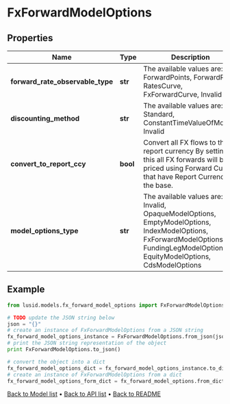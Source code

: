 # FxForwardModelOptions


## Properties
Name | Type | Description | Notes
------------ | ------------- | ------------- | -------------
**forward_rate_observable_type** | **str** | The available values are: ForwardPoints, ForwardRate, RatesCurve, FxForwardCurve, Invalid | 
**discounting_method** | **str** | The available values are: Standard, ConstantTimeValueOfMoney, Invalid | 
**convert_to_report_ccy** | **bool** | Convert all FX flows to the report currency  By setting this all FX forwards will be priced using Forward Curves that have Report Currency as the base. | 
**model_options_type** | **str** | The available values are: Invalid, OpaqueModelOptions, EmptyModelOptions, IndexModelOptions, FxForwardModelOptions, FundingLegModelOptions, EquityModelOptions, CdsModelOptions | 

## Example

```python
from lusid.models.fx_forward_model_options import FxForwardModelOptions

# TODO update the JSON string below
json = "{}"
# create an instance of FxForwardModelOptions from a JSON string
fx_forward_model_options_instance = FxForwardModelOptions.from_json(json)
# print the JSON string representation of the object
print FxForwardModelOptions.to_json()

# convert the object into a dict
fx_forward_model_options_dict = fx_forward_model_options_instance.to_dict()
# create an instance of FxForwardModelOptions from a dict
fx_forward_model_options_form_dict = fx_forward_model_options.from_dict(fx_forward_model_options_dict)
```
[Back to Model list](../README.md#documentation-for-models) &#8226; [Back to API list](../README.md#documentation-for-api-endpoints) &#8226; [Back to README](../README.md)


